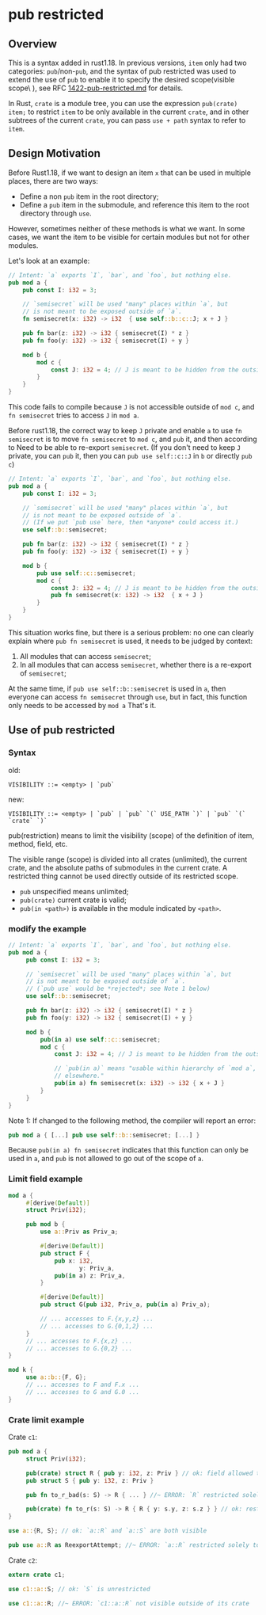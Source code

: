 # pub restricted

## Overview

This is a syntax added in rust1.18. In previous versions, `item` only had two categories: `pub`/non-`pub`, and the syntax of pub restricted was used to extend the use of `pub` to enable it to specify the desired scope\(visible scope\ ), see RFC [1422-pub-restricted.md](https://github.com/rust-lang/rfcs/blob/master/text/1422-pub-restricted.md) for details.

In Rust, `crate` is a module tree, you can use the expression `pub(crate) item;` to restrict `item` to be only available in the current `crate`, and in other subtrees of the current `crate`, you can pass `use + path` syntax to refer to `item`.

## Design Motivation

Before Rust1.18, if we want to design an item `x` that can be used in multiple places, there are two ways:

* Define a non `pub` item in the root directory;
* Define a `pub` item in the submodule, and reference this item to the root directory through `use`.

However, sometimes neither of these methods is what we want. In some cases, we want the item to be visible for certain modules but not for other modules.

Let's look at an example:

```Rust
// Intent: `a` exports `I`, `bar`, and `foo`, but nothing else.
pub mod a {
    pub const I: i32 = 3;

    // `semisecret` will be used "many" places within `a`, but
    // is not meant to be exposed outside of `a`.
    fn semisecret(x: i32) -> i32  { use self::b::c::J; x + J }

    pub fn bar(z: i32) -> i32 { semisecret(I) * z }
    pub fn foo(y: i32) -> i32 { semisecret(I) + y }

    mod b {
        mod c {
            const J: i32 = 4; // J is meant to be hidden from the outside world.
        }
    }
}
```

This code fails to compile because `J` is not accessible outside of `mod c`, and `fn semisecret` tries to access `J` in `mod a`.

Before rust1.18, the correct way to keep `J` private and enable `a` to use `fn semisecret` is to move `fn semisecret` to `mod c`, and `pub` it, and then according to Need to be able to re-export `semisecret`. (If you don't need to keep `J` private, you can `pub` it, then you can `pub use self::c::J` in `b` or directly `pub c`)

```Rust
// Intent: `a` exports `I`, `bar`, and `foo`, but nothing else.
pub mod a {
    pub const I: i32 = 3;

    // `semisecret` will be used "many" places within `a`, but
    // is not meant to be exposed outside of `a`.
    // (If we put `pub use` here, then *anyone* could access it.)
    use self::b::semisecret;

    pub fn bar(z: i32) -> i32 { semisecret(I) * z }
    pub fn foo(y: i32) -> i32 { semisecret(I) + y }

    mod b {
        pub use self::c::semisecret;
        mod c {
            const J: i32 = 4; // J is meant to be hidden from the outside world.
            pub fn semisecret(x: i32) -> i32  { x + J }
        }
    }
}
```

This situation works fine, but there is a serious problem: no one can clearly explain where `pub fn semisecret` is used, it needs to be judged by context:

1. All modules that can access `semisecret`;
2. In all modules that can access `semisecret`, whether there is a re-export of `semisecret`;

At the same time, if `pub use self::b::semisecret` is used in `a`, then everyone can access `fn semisecret` through `use`, but in fact, this function only needs to be accessed by `mod a` That's it.

## Use of pub restricted

### Syntax

old:

    VISIBILITY ::= <empty> | `pub`

new:

    VISIBILITY ::= <empty> | `pub` | `pub` `(` USE_PATH `)` | `pub` `(` `crate` `)`

pub\(restriction\) means to limit the visibility (scope) of the definition of item, method, field, etc.

The visible range (scope) is divided into all crates \(unlimited\), the current crate, and the absolute paths of submodules in the current crate. A restricted thing cannot be used directly outside of its restricted scope.

* `pub` unspecified means unlimited;
* `pub(crate)` current crate is valid;
* `pub(in <path>)` is available in the module indicated by `<path>`.

### modify the example

```Rust
// Intent: `a` exports `I`, `bar`, and `foo`, but nothing else.
pub mod a {
     pub const I: i32 = 3;

     // `semisecret` will be used "many" places within `a`, but
     // is not meant to be exposed outside of `a`.
     // (`pub use` would be *rejected*; see Note 1 below)
     use self::b::semisecret;

     pub fn bar(z: i32) -> i32 { semisecret(I) * z }
     pub fn foo(y: i32) -> i32 { semisecret(I) + y }

     mod b {
         pub(in a) use self::c::semisecret;
         mod c {
             const J: i32 = 4; // J is meant to be hidden from the outside world.

             // `pub(in a)` means "usable within hierarchy of `mod a`, but not
             // elsewhere."
             pub(in a) fn semisecret(x: i32) -> i32 { x + J }
         }
     }
}
```

Note 1: If changed to the following method, the compiler will report an error:

```Rust
pub mod a { [...] pub use self::b::semisecret; [...] }
```

Because `pub(in a) fn semisecret` indicates that this function can only be used in `a`, and `pub` is not allowed to go out of the scope of `a`.

### Limit field example

```Rust
mod a {
     #[derive(Default)]
     struct Priv(i32);

     pub mod b {
         use a::Priv as Priv_a;

         #[derive(Default)]
         pub struct F {
             pub x: i32,
                    y: Priv_a,
             pub(in a) z: Priv_a,
         }

         #[derive(Default)]
         pub struct G(pub i32, Priv_a, pub(in a) Priv_a);

         // ... accesses to F.{x,y,z} ...
         // ... accesses to G.{0,1,2} ...
     }
     // ... accesses to F.{x,z} ...
     // ... accesses to G.{0,2} ...
}

mod k {
     use a::b::{F, G};
     // ... accesses to F and F.x ...
     // ... accesses to G and G.0 ...
}
```

### Crate limit example

Crate `c1`:

```Rust
pub mod a {
     struct Priv(i32);

     pub(crate) struct R { pub y: i32, z: Priv } // ok: field allowed to be more public
     pub struct S { pub y: i32, z: Priv }

     pub fn to_r_bad(s: S) -> R { ... } //~ ERROR: `R` restricted solely to this crate

     pub(crate) fn to_r(s: S) -> R { R { y: s.y, z: s.z } } // ok: restricted to crate
}

use a::{R, S}; // ok: `a::R` and `a::S` are both visible

pub use a::R as ReexportAttempt; //~ ERROR: `a::R` restricted solely to this crate
```

Crate `c2`:

```Rust
extern crate c1;

use c1::a::S; // ok: `S` is unrestricted

use c1::a::R; //~ ERROR: `c1::a::R` not visible outside of its crate
```
